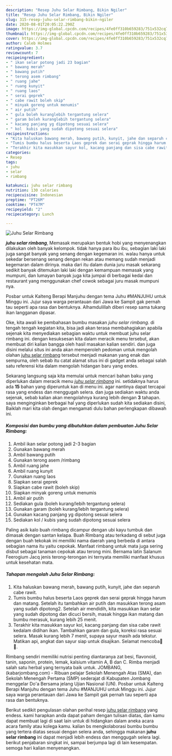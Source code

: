 ```yaml
---
description: "Resep Juhu Selar Rimbang, Bikin Ngiler"
title: "Resep Juhu Selar Rimbang, Bikin Ngiler"
slug: 315-resep-juhu-selar-rimbang-bikin-ngiler
date: 2020-08-01T20:05:22.290Z
image: https://img-global.cpcdn.com/recipes/4fe0ff310b659283/751x532cq70/juhu-selar-rimbang-foto-resep-utama.jpg
thumbnail: https://img-global.cpcdn.com/recipes/4fe0ff310b659283/751x532cq70/juhu-selar-rimbang-foto-resep-utama.jpg
cover: https://img-global.cpcdn.com/recipes/4fe0ff310b659283/751x532cq70/juhu-selar-rimbang-foto-resep-utama.jpg
author: Caleb Holmes
ratingvalue: 3.7
reviewcount: 7
recipeingredient:
- " ikan selar potong jadi 23 bagian"
- " bawang merah"
- " bawang putih"
- " terong asem rimbang"
- " ruang jahe"
- " ruang kunyit"
- " ruang laos"
- " serai geprek"
- " cabe rawit boleh skip"
- " minyak goreng untuk menumis"
- " air putih"
- " gula boleh kuranglebih tergantung selera"
- " garam boleh kuranglebih tergantung selera"
- " kacang panjang yg dipotong sesuai selera"
- " kol  kubis yang sudah dipotong sesuai selera"
recipeinstructions:
- "Kita haluskan bawang merah, bawang putih, kunyit, jahe dan separuh cabe rawit."
- "Tumis bumbu halus beserta Laos geprek dan serai geprak hingga harum dan matang. Setelah itu tambahkan air putih dan masukkan terong asam yang sudah dipotong2. Setelah air mendidih, kita masukkan ikan selar yang sudah dipotong dan dicuci bersih, masak hingga ikan matang dan bumbu merasuk, kurang lebih 25 menit."
- "Terakhir kita masukkan sayur kol, kacang panjang dan sisa cabe rawit kedalam didihan ikan. Tambahkan garam dan gula, koreksi rasa sesuai selera. Masak kurang lebih 7 menit, supaya sayur masih ada tekstur. Matikan api, angkat dan sayur siap untuk disajikan. Selamat mencoba🙏🥰."
categories:
- Resep
tags:
- juhu
- selar
- rimbang

katakunci: juhu selar rimbang 
nutrition: 130 calories
recipecuisine: Indonesian
preptime: "PT26M"
cooktime: "PT47M"
recipeyield: "2"
recipecategory: Lunch

---
```



![Juhu Selar Rimbang](https://img-global.cpcdn.com/recipes/4fe0ff310b659283/751x532cq70/juhu-selar-rimbang-foto-resep-utama.jpg)

<b><i>juhu selar rimbang</i></b>, Memasak merupakan bentuk hobi yang menyenangkan dilakukan oleh banyak kelompok. tidak hanya para ibu ibu, sebagian laki laki juga sangat banyak yang senang dengan kegemaran ini. walau hanya untuk sekedar bersenang senang dengan rekan atau memang sudah menjadi kegemaran dalam dirinya. maka dari itu dalam dunia juru masak sekarang sedikit banyak ditemukan laki laki dengan kemampuan memasak yang mumpuni, dan lumayan banyak juga kita jumpai di berbagai kedai dan restaurant yang menggunakan chef cowok sebagai juru masak mumpuni nya.

Posbar untuk Kalteng Berapi Manjuhu dengan tema Juhu #MANJUHU untuk Minggu ini. Jujur saya warga perantauan dari Jawa ke Sampit gak pernah tau seperti apa rasa dan bentuknya. Alhamdulillah diberi resep sama tukang ikan langganan dipasar.

Oke, kita awali ke pembahasan bumbu masakan <i>juhu selar rimbang</i>. di tengah tengah kegiatan kita, bisa jadi akan terasa membahagiakan apabila sejenak kita menyediakan sebagian waktu untuk membuat juhu selar rimbang ini. dengan kesuksesan kita dalam meracik menu tersebut, akan membuat diri kalian bangga oleh hasil masakan kalian sendiri. dan juga disini melalui situs ini anda akan memperoleh pedoman untuk mengolah olahan <u>juhu selar rimbang</u> tersebut menjadi makanan yang enak dan sempurna, oleh sebab itu catat alamat situs ini di gadget anda sebagai salah satu referensi kita dalam mengolah hidangan baru yang endes.


Sekarang langsung saja kita memulai untuk mencari bahan baku yang diperlukan dalam meracik menu <u><i>juhu selar rimbang</i></u> ini. setidaknya harus ada <b>15</b> bahan yang diperuntuk kan di menu ini. agar nantinya dapat tercapai rasa yang endess dan menggugah selera. dan juga sediakan waktu anda sejenak, sebab kalian akan mengolahnya kurang lebih dengan <b>3</b> tahapan. saya menginginkan berbagai hal yang diperlukan sudah kita sediakan disini, Baiklah mari kita olah dengan mengamati dulu bahan perlengkapan dibawah ini.

<!--inarticleads1-->

##### Komposisi dan bumbu yang dibutuhkan dalam pembuatan Juhu Selar Rimbang:

1. Ambil  ikan selar potong jadi 2-3 bagian
1. Gunakan  bawang merah
1. Ambil  bawang putih
1. Gunakan  terong asem /rimbang
1. Ambil  ruang jahe
1. Ambil  ruang kunyit
1. Gunakan  ruang laos
1. Siapkan  serai geprek
1. Siapkan  cabe rawit (boleh skip)
1. Siapkan  minyak goreng untuk menumis
1. Ambil  air putih
1. Sediakan  gula (boleh kurang/lebih tergantung selera)
1. Gunakan  garam (boleh kurang/lebih tergantung selera)
1. Gunakan  kacang panjang yg dipotong sesuai selera
1. Sediakan  kol / kubis yang sudah dipotong sesuai selera


Paling asik kalo buah rimbang dicampur dengan ubi kayu tumbuk dan dimasak dengan santan kelapa. Buah Rimbang atau terkadang di sebut juga dengan buah tekokak ini memiliki nama daerah yang berbeda di antara sebagian nama itu yaitu cepokak. Manfaat rimbang untuk mata juga sering disbut sebagai tanaman cepokak atau terong mini. Bernama latin Salanum Feerogium Jacq jenis terong-terongan ini ternyata memiliki manfaat khusus untuk kesehatan mata. 

<!--inarticleads2-->

##### Tahapan mengolah Juhu Selar Rimbang:

1. Kita haluskan bawang merah, bawang putih, kunyit, jahe dan separuh cabe rawit.
1. Tumis bumbu halus beserta Laos geprek dan serai geprak hingga harum dan matang. Setelah itu tambahkan air putih dan masukkan terong asam yang sudah dipotong2. Setelah air mendidih, kita masukkan ikan selar yang sudah dipotong dan dicuci bersih, masak hingga ikan matang dan bumbu merasuk, kurang lebih 25 menit.
1. Terakhir kita masukkan sayur kol, kacang panjang dan sisa cabe rawit kedalam didihan ikan. Tambahkan garam dan gula, koreksi rasa sesuai selera. Masak kurang lebih 7 menit, supaya sayur masih ada tekstur. Matikan api, angkat dan sayur siap untuk disajikan. Selamat mencoba🙏🥰.


Rimbang sendiri memiliki nutrisi penting diantaranya zat besi, flavonoid, tanin, saponin, protein, lemak, kalsium vitamin A, B dan C. Rimba menjadi salah satu herbal yang ternyata baik untuk. JOMBANG, (kabarjombang.com) - Ribuan pelajar Sekolah Menengah Atas (SMA), dan Sekolah Menengah Pertama (SMP) sederajat di Kabupaten Jombang menggelar Do&#39;a Bersama jelang Ujian Nasional (UN). Posbar untuk Kalteng Berapi Manjuhu dengan tema Juhu #MANJUHU untuk Minggu ini. Jujur saya warga perantauan dari Jawa ke Sampit gak pernah tau seperti apa rasa dan bentuknya. 

Berikut sedikit pengulasan olahan perihal resep <u>juhu selar rimbang</u> yang endess. kami harapkan anda dapat paham dengan tulisan diatas, dan kamu dapat membuat lagi di saat lain untuk di hidangkan dalam aneka acara acara family atau kolega kamu. kalian bs mengkolaborasi bumbu bumbu yang tertera diatas sesuai dengan selera anda, sehingga makanan <b>juhu selar rimbang</b> ini dapat menjadi lebih endess dan menggugah selera lagi. berikut penjabaran singkat ini, sampai berjumpa lagi di lain kesempatan. semoga hari kalian menyenangkan.

